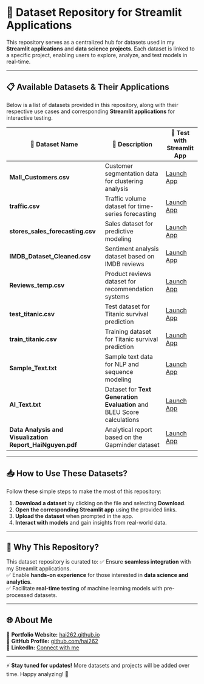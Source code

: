 # 📂 **Dataset Repository for Streamlit Applications**
This repository serves as a centralized hub for datasets used in my **Streamlit applications** and **data science projects**. Each dataset is linked to a specific project, enabling users to explore, analyze, and test models in real-time.

---

## 📋 **Available Datasets & Their Applications**
Below is a list of datasets provided in this repository, along with their respective use cases and corresponding **Streamlit applications** for interactive testing.

| 📁 **Dataset Name** | 📝 **Description** | 🚀 **Test with Streamlit App** |
|--------------------|------------------|------------------|
| **Mall_Customers.csv** | Customer segmentation data for clustering analysis | [Launch App](https://hai262-customersegmentationanalysis.streamlit.app/) |
| **traffic.csv** | Traffic volume dataset for time-series forecasting | [Launch App](https://hai262-trafficprediction.streamlit.app/) |
| **stores_sales_forecasting.csv** | Sales dataset for predictive modeling | [Launch App](https://hai262-salesforecasting.streamlit.app/) |
| **IMDB_Dataset_Cleaned.csv** | Sentiment analysis dataset based on IMDB reviews | [Launch App](https://hai262-sentimentanalysis.streamlit.app/) |
| **Reviews_temp.csv** | Product reviews dataset for recommendation systems | [Launch App](https://hai262-tikirecommendersystem.streamlit.app/) |
| **test_titanic.csv** | Test dataset for Titanic survival prediction | [Launch App](https://hai262-titanicprediction.streamlit.app/) |
| **train_titanic.csv** | Training dataset for Titanic survival prediction | [Launch App](https://hai262-titanicprediction.streamlit.app/) |
| **Sample_Text.txt** | Sample text data for NLP and sequence modeling | [Launch App](https://hai262-textgenerationevaluation.streamlit.app/) |
| **AI_Text.txt** | Dataset for **Text Generation Evaluation** and BLEU Score calculations | [Launch App](https://hai262-textgenerationevaluation.streamlit.app/) |
| **Data Analysis and Visualization Report_HaiNguyen.pdf** | Analytical report based on the Gapminder dataset | [Launch App](https://hai262-gapmindervisualization.streamlit.app/) |

---

## 📥 **How to Use These Datasets?**
Follow these simple steps to make the most of this repository:
1. **Download a dataset** by clicking on the file and selecting **Download**.
2. **Open the corresponding Streamlit app** using the provided links.
3. **Upload the dataset** when prompted in the app.
4. **Interact with models** and gain insights from real-world data.

---

## 🎯 **Why This Repository?**
This dataset repository is curated to:
✅ Ensure **seamless integration** with my Streamlit applications.  
✅ Enable **hands-on experience** for those interested in **data science and analytics**.  
✅ Facilitate **real-time testing** of machine learning models with pre-processed datasets.

---

## 🌐 **About Me**
🔹 **Portfolio Website:** [hai262.github.io](https://hai262.github.io/)  
🔹 **GitHub Profile:** [github.com/hai262](https://github.com/hai262)  
🔹 **LinkedIn:** [Connect with me](https://www.linkedin.com/in/hai-nguyen-quoc-287953200/)  

---

⚡ **Stay tuned for updates!** More datasets and projects will be added over time. Happy analyzing! 🚀
